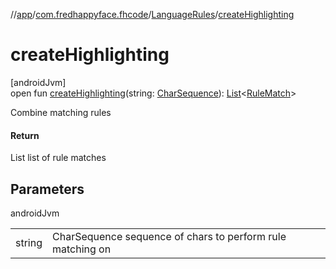 //[app](../../../index.md)/[com.fredhappyface.fhcode](../index.md)/[LanguageRules](index.md)/[createHighlighting](create-highlighting.md)

# createHighlighting

[androidJvm]\
open fun [createHighlighting](create-highlighting.md)(string: [CharSequence](https://kotlinlang.org/api/latest/jvm/stdlib/kotlin/-char-sequence/index.html)): [List](https://kotlinlang.org/api/latest/jvm/stdlib/kotlin.collections/-list/index.html)&lt;[RuleMatch](../-rule-match/index.md)&gt;

Combine matching rules

#### Return

List<RuleMatch> list of rule matches

## Parameters

androidJvm

| | |
|---|---|
| string | CharSequence sequence of chars to perform rule matching on |
